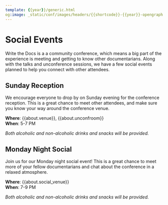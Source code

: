 ```yaml
---
template: {{year}}/generic.html
og:image: _static/conf/images/headers/{{shortcode}}-{{year}}-opengraph.jpg
---
```


# Social Events

Write the Docs is a a community conference,
which means a big part of the experience is meeting and getting to know other documentarians.
Along with the talks and unconference sessions,
we have a few social events planned to help you connect with other attendees.

## Sunday Reception

We encourage everyone to drop by on Sunday evening for the conference reception.
This is a great chance to meet other attendees,
and make sure you know your way around the conference venue.

**Where**: {{about.venue}}, {{about.unconfroom}}  
**When**: 5-7 PM

*Both alcoholic and non-alcoholic drinks and snacks will be provided.*

## Monday Night Social

Join us for our Monday night social event! This is a great chance to meet more of your fellow documentarians 
and chat about the conference in a relaxed atmosphere.

**Where**: {{about.social_venue}}  
**When**: 7-9 PM

*Both alcoholic and non-alcoholic drinks and snacks will be provided.*
